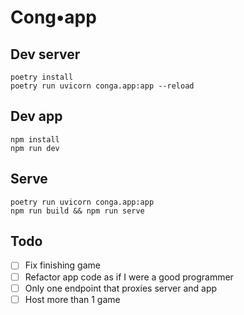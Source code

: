 # Cong•app

## Dev server

```
poetry install
poetry run uvicorn conga.app:app --reload
```

## Dev app

```
npm install
npm run dev
```

## Serve

```
poetry run uvicorn conga.app:app
npm run build && npm run serve
```

## Todo

- [ ] Fix finishing game
- [ ] Refactor app code as if I were a good programmer
- [ ] Only one endpoint that proxies server and app
- [ ] Host more than 1 game
